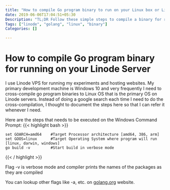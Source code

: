 ```yaml
---
title: "How to compile Go program binary to run on your Linux box or Linode Server"
date: 2019-06-06T17:04:51+05:30
Description: "TL;DR Follow these simple steps to compile a binary for running on Linode VPS machines."
Tags: ["linode", "golang", "linux", "binary"]
Categories: []

---
```


# How to compile Go program binary for running on your Linode Server

I use Linode VPS for running my experiments and hosting websites. My primary development machine is Windows 10 and very frequently I need to cross-compile go program binaries to Linux OS that is the primary OS on Linode servers. Instead of doing a google search each time I need to do the cross-compilation, I thought to document the steps here so that I can refer it whenever I need.

Here are the steps that needs to be executed on the Windows Command Prompt:
{{< highlight bash >}}

    set GOARCH=amd64    #Target Processor architecture [amd64, 386, arm]
    set GOOS=linux      #Target Operating System where program will run [linux, darwin, windows] 
    go build -v         #Start build in verbose mode

{{< / highlight >}} 

Flag -v is verbose mode and compiler prints the names of the packages as they are compiled

You can lookup other flags like -a, etc. on [golang.org](https://golang.org/cmd/go/) website.